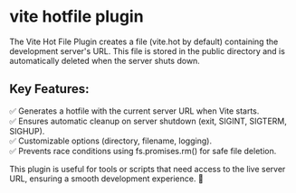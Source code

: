 # vite hotfile plugin
The Vite Hot File Plugin creates a file (vite.hot by default) containing the development server's URL. This file is stored in the public directory and is automatically deleted when the server shuts down.

## Key Features:
✅ Generates a hotfile with the current server URL when Vite starts.  
✅ Ensures automatic cleanup on server shutdown (exit, SIGINT, SIGTERM, SIGHUP).  
✅ Customizable options (directory, filename, logging).  
✅ Prevents race conditions using fs.promises.rm() for safe file deletion.  

This plugin is useful for tools or scripts that need access to the live server URL, ensuring a smooth development experience. 🚀